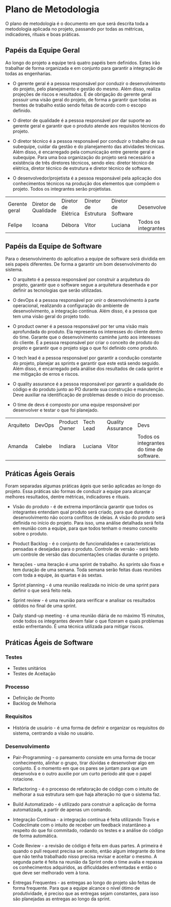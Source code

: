 
# Plano de Metodologia

O plano de metodologia é o documento em que será descrita toda a metodologia aplicada no projeto, passando por todas as métricas, indicadores, rituais e boas práticas. 

## Papéis da Equipe Geral

Ao longo do projeto a equipe terá quatro papéis bem definidos. Estes irão trabalhar de forma organizada e em conjunto para garantir a integração de todas as engenharias.

- O gerente geral é a pessoa responsável por conduzir o desenvolvimento do projeto, pelo planejamento e gestão do mesmo. Além disso, realiza projeções de riscos e resultados. É de obrigação do gerente geral possuir uma visão geral do projeto, de forma a garantir que todas as frentes de trabalho estão sendo feitas de acordo com o escopo definido.

- O diretor de qualidade é a pessoa responsável por dar suporte ao gerente geral e garantir que o produto atende aos requisitos técnicos do projeto.

- O diretor técnico é a pessoa responsável por conduzir o trabalho de sua subequipe, cuidar da gestão e do planejamento das atividades técnicas. Além disso, é encarregado pela comunicação entre gerente geral e subequipe. Para uma boa organização do projeto será necessário a existência de três diretores técnicos, sendo eles: diretor técnico de elétrica, diretor técnico de estrutura e diretor técnico de software.

- O desenvolvedor/projetista é a pessoa responsável pela aplicação dos conhecimentos técnicos na produção dos elementos que compõem o projeto. Todos os integrantes serão projetistas.

| | | | | | |
|---|---|---|---|---|---|
|Gerente geral|Diretor de Qualidade|Diretor de Elétrica|Diretor de Estrutura|Diretor de Software|Desenvolvedor|
|Felipe|Icoana|Débora|Vitor|Luciana|Todos os integrantes|

## Papéis da Equipe de Software

Para o desenvolvimento do aplicativo a equipe de software será dividida em seis papeis diferentes. De forma a garantir um bom desenvolvimento do sistema.

- O arquiteto é a pessoa responsável por construir a arquitetura do projeto, garantir que o software segue a arquitetura desenhada e por definir as tecnologias que serão utilizadas.

- O devOps é a pessoa responsável por unir o desenvolvimento à parte operacional, realizando a configuração do ambiente de desenvolvimento, a integração contínua. Além disso, é a pessoa que tem uma visão geral do projeto todo.

- O product owner é a pessoa responsável por ter uma visão mais aprofundada do produto. Ela representa os interesses do cliente dentro do time. Garante que o desenvolvimento caminhe junto aos interesses do cliente. É a pessoa responsável por criar o conceito de produto do projeto e garantir que o projeto siga o que foi definido como produto.

- O tech lead é a pessoa responsável por garantir a condução constante do projeto, planejar as sprints e garantir que este está sendo seguido. Além disso, é encarregado pela análise dos resultados de cada sprint e me mitigação de erros e riscos.

- O quality assurance é a pessoa responsável por garantir a qualidade do código e do produto junto ao PO durante sua construção e manutenção. Deve auxiliar na identificação de problemas desde o inicio do processo.  

- O time de devs é composto por uma equipe responsável por desenvolver e testar o que foi planejado.

| | | | | | |
|---|---|---|---|---|---|
|Arquiteto|DevOps|Product Owner|Tech Lead|Quality Assurance|Devs|
|Amanda|Calebe|Indiara|Luciana|Vitor|Todos os integrantes do time de software.|


## Práticas Ágeis Gerais

Foram separadas algumas práticas ágeis que serão aplicadas ao longo do projeto. Essa práticas são formas de conduzir a equipe para alcançar melhores resultados, dentre métricas, indicadores e rituais. 

- Visão do produto - é de extrema importância garantir que todos os integrantes entendam qual produto será criado, para que durante o desenvolvimento não ocorra conflitos de ideias. A visão do produto será definida no início do projeto. Para isso, uma análise detalhada será feita em reunião com a equipe, para que todos tenham o mesmo conceito sobre o produto.

- Product Backlog - é o conjunto de funcionalidades e características pensadas e desejadas para o produto.
Controle de versão - será feito um controle de versão das documentações criadas durante o projeto. 

- Iterações - uma iteração é uma sprint de trabalho. As sprints são fixas e tem duração de uma semana. Toda semana serão feitas duas reuniões com toda a equipe, às quartas e às sextas.  

- Sprint planning - é uma reunião realizada no início de uma sprint para definir o que será feito nela.

- Sprint review - é uma reunião para verificar e analisar os resultados obtidos no final de uma sprint.

- Daily stand-up meeting - é uma reunião diária de no máximo 15 minutos, onde todos os integrantes devem falar o que fizeram e quais problemas estão enfrentando. É uma técnica utilizada para mitigar riscos.

## Práticas Ágeis de Software

### Testes
- Testes unitários
- Testes de Aceitação

### Processo
- Definição de Pronto
- Backlog de Melhoria

### Requisitos
- História de usuário - é uma forma de definir e organizar os requisitos do sistema, centrando a visão no usuário.

### Desenvolvimento
- Pair-Programming - o pareamento consiste em uma forma de trocar conhecimento, alinhar o grupo, tirar dúvidas e desenvolver algo em conjunto. É o momento em que os pares se juntam para que um desenvolva e o outro auxilie por um curto período até que o papel rotacione.

- Refactoring - é o processo de refatoração de código com o intuito de melhorar a sua estrutura sem que haja alteração no que o sistema faz.

- Build Automatizado - é utilizado para construir a aplicação de forma automatizada, a partir de apenas um comando.

- Integração Contínua - a integração contínua é feita utilizando Travis e Codeclimate com o intuito de receber um feedback instantâneo a respeito do que foi commitado, rodando os testes e a análise do código de forma automática. 

- Code Review - a revisão de código é feita em duas partes. A primeira é quando o pull request precisa ser aceito, então algum integrante do time que não tenha trabalhado nisso precisa revisar e aceitar o mesmo. A segunda parte é feita na reunião da Sprint onde o time avalia e repassa os conhecimentos adquiridos, as dificuldades enfrentadas e então o que deve ser melhorado vem à tona.

- Entregas Frequentes - as entregas ao longo do projeto são feitas de forma frequente. Para que a equipe alcance o nível ótimo de produtividade, é preciso que as entregas sejam constantes, para isso são planejadas as entregas ao longo da sprint.